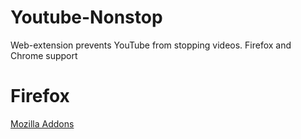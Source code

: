 # Youtube-Nonstop
Web-extension prevents YouTube from stopping videos.
Firefox and Chrome support

<h1>Firefox</h1>
<a href="https://addons.mozilla.org/es/firefox/addon/cicker-youtube-nonstop/">Mozilla Addons</a>

